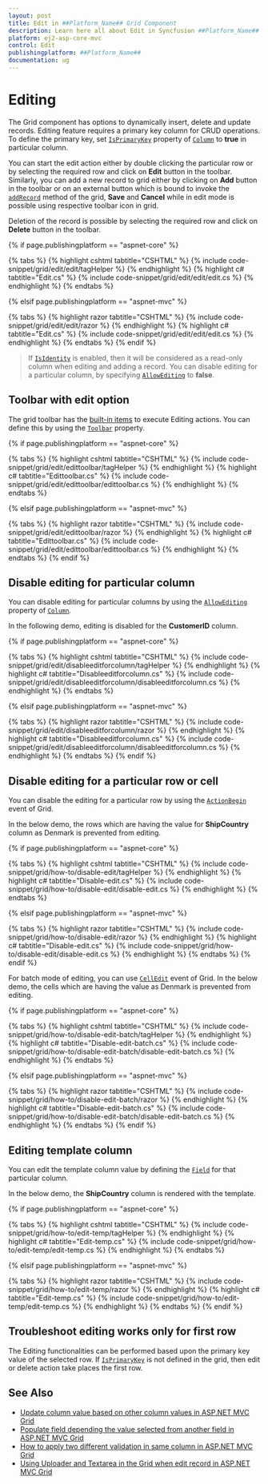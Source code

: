 ```yaml
---
layout: post
title: Edit in ##Platform_Name## Grid Component
description: Learn here all about Edit in Syncfusion ##Platform_Name## Grid component of Syncfusion Essential JS 2 and more.
platform: ej2-asp-core-mvc
control: Edit
publishingplatform: ##Platform_Name##
documentation: ug
---
```



# Editing

The Grid component has options to dynamically insert, delete and update records. Editing feature requires a primary key column for CRUD operations. To define the primary key, set [`IsPrimaryKey`](https://help.syncfusion.com/cr/aspnetcore-js2/Syncfusion.EJ2.Grids.GridColumn.html#Syncfusion_EJ2_Grids_GridColumn_IsPrimaryKey) property of [`Column`](https://help.syncfusion.com/cr/aspnetcore-js2/Syncfusion.EJ2.Grids.GridColumn.html) to **true** in particular column.

You can start the edit action either by double clicking the particular row or by selecting the required row and click on **Edit** button in the toolbar. Similarly, you can add a new record to grid either by clicking on **Add** button in the toolbar or on an external button which is bound to invoke the [`addRecord`](https://ej2.syncfusion.com/documentation/api/grid/#addrecord) method of the grid, **Save** and **Cancel** while in edit mode is possible using respective toolbar icon in grid.

Deletion of the record is possible by selecting the required row and click on **Delete** button in the toolbar.

{% if page.publishingplatform == "aspnet-core" %}

{% tabs %}
{% highlight cshtml tabtitle="CSHTML" %}
{% include code-snippet/grid/edit/edit/tagHelper %}
{% endhighlight %}
{% highlight c# tabtitle="Edit.cs" %}
{% include code-snippet/grid/edit/edit/edit.cs %}
{% endhighlight %}
{% endtabs %}

{% elsif page.publishingplatform == "aspnet-mvc" %}

{% tabs %}
{% highlight razor tabtitle="CSHTML" %}
{% include code-snippet/grid/edit/edit/razor %}
{% endhighlight %}
{% highlight c# tabtitle="Edit.cs" %}
{% include code-snippet/grid/edit/edit/edit.cs %}
{% endhighlight %}
{% endtabs %}
{% endif %}



> If [`IsIdentity`](https://help.syncfusion.com/cr/aspnetcore-js2/Syncfusion.EJ2.Grids.GridColumn.html#Syncfusion_EJ2_Grids_GridColumn_IsIdentity) is enabled, then it will be considered as a read-only column when editing and adding a record.
> You can disable editing for a particular column, by specifying [`AllowEditing`](https://help.syncfusion.com/cr/aspnetcore-js2/Syncfusion.EJ2.Grids.GridColumn.html#Syncfusion_EJ2_Grids_GridColumn_AllowEditing) to **false**.

## Toolbar with edit option

The grid toolbar has the [built-in items](./tool-bar/#built-in-toolbar-items) to execute Editing actions. You can define this by using the [`Toolbar`](https://help.syncfusion.com/cr/aspnetcore-js2/Syncfusion.EJ2.Grids.Grid.html#Syncfusion_EJ2_Grids_Grid_Toolbar) property.

{% if page.publishingplatform == "aspnet-core" %}

{% tabs %}
{% highlight cshtml tabtitle="CSHTML" %}
{% include code-snippet/grid/edit/edittoolbar/tagHelper %}
{% endhighlight %}
{% highlight c# tabtitle="Edittoolbar.cs" %}
{% include code-snippet/grid/edit/edittoolbar/edittoolbar.cs %}
{% endhighlight %}
{% endtabs %}

{% elsif page.publishingplatform == "aspnet-mvc" %}

{% tabs %}
{% highlight razor tabtitle="CSHTML" %}
{% include code-snippet/grid/edit/edittoolbar/razor %}
{% endhighlight %}
{% highlight c# tabtitle="Edittoolbar.cs" %}
{% include code-snippet/grid/edit/edittoolbar/edittoolbar.cs %}
{% endhighlight %}
{% endtabs %}
{% endif %}



## Disable editing for particular column

You can disable editing for particular columns by using the [`AllowEditing`](https://help.syncfusion.com/cr/aspnetcore-js2/Syncfusion.EJ2.Grids.GridColumn.html#Syncfusion_EJ2_Grids_GridColumn_AllowEditing) property of [`Column`](https://help.syncfusion.com/cr/aspnetcore-js2/Syncfusion.EJ2.Grids.GridColumn.html).

In the following demo, editing is disabled for the **CustomerID** column.

{% if page.publishingplatform == "aspnet-core" %}

{% tabs %}
{% highlight cshtml tabtitle="CSHTML" %}
{% include code-snippet/grid/edit/disableeditforcolumn/tagHelper %}
{% endhighlight %}
{% highlight c# tabtitle="Disableeditforcolumn.cs" %}
{% include code-snippet/grid/edit/disableeditforcolumn/disableeditforcolumn.cs %}
{% endhighlight %}
{% endtabs %}

{% elsif page.publishingplatform == "aspnet-mvc" %}

{% tabs %}
{% highlight razor tabtitle="CSHTML" %}
{% include code-snippet/grid/edit/disableeditforcolumn/razor %}
{% endhighlight %}
{% highlight c# tabtitle="Disableeditforcolumn.cs" %}
{% include code-snippet/grid/edit/disableeditforcolumn/disableeditforcolumn.cs %}
{% endhighlight %}
{% endtabs %}
{% endif %}



## Disable editing for a particular row or cell

You can disable the editing for a particular row by using the [`ActionBegin`](https://help.syncfusion.com/cr/aspnetcore-js2/Syncfusion.EJ2.Grids.Grid.html#Syncfusion_EJ2_Grids_Grid_ActionBegin) event of Grid.

In the below demo, the rows which are having the value for **ShipCountry** column as Denmark is prevented from editing.

{% if page.publishingplatform == "aspnet-core" %}

{% tabs %}
{% highlight cshtml tabtitle="CSHTML" %}
{% include code-snippet/grid/how-to/disable-edit/tagHelper %}
{% endhighlight %}
{% highlight c# tabtitle="Disable-edit.cs" %}
{% include code-snippet/grid/how-to/disable-edit/disable-edit.cs %}
{% endhighlight %}
{% endtabs %}

{% elsif page.publishingplatform == "aspnet-mvc" %}

{% tabs %}
{% highlight razor tabtitle="CSHTML" %}
{% include code-snippet/grid/how-to/disable-edit/razor %}
{% endhighlight %}
{% highlight c# tabtitle="Disable-edit.cs" %}
{% include code-snippet/grid/how-to/disable-edit/disable-edit.cs %}
{% endhighlight %}
{% endtabs %}
{% endif %}



For batch mode of editing, you can use [`CellEdit`](https://help.syncfusion.com/cr/aspnetcore-js2/Syncfusion.EJ2.Grids.Grid.html#Syncfusion_EJ2_Grids_Grid_CellEdit) event of Grid. In the below demo, the cells which are having the value as Denmark is prevented from editing.

{% if page.publishingplatform == "aspnet-core" %}

{% tabs %}
{% highlight cshtml tabtitle="CSHTML" %}
{% include code-snippet/grid/how-to/disable-edit-batch/tagHelper %}
{% endhighlight %}
{% highlight c# tabtitle="Disable-edit-batch.cs" %}
{% include code-snippet/grid/how-to/disable-edit-batch/disable-edit-batch.cs %}
{% endhighlight %}
{% endtabs %}

{% elsif page.publishingplatform == "aspnet-mvc" %}

{% tabs %}
{% highlight razor tabtitle="CSHTML" %}
{% include code-snippet/grid/how-to/disable-edit-batch/razor %}
{% endhighlight %}
{% highlight c# tabtitle="Disable-edit-batch.cs" %}
{% include code-snippet/grid/how-to/disable-edit-batch/disable-edit-batch.cs %}
{% endhighlight %}
{% endtabs %}
{% endif %}



## Editing template column

You can edit the template column value by defining the [`Field`](https://help.syncfusion.com/cr/aspnetcore-js2/Syncfusion.EJ2.Grids.GridColumn.html#Syncfusion_EJ2_Grids_GridColumn_Field) for that particular column.

In the below demo, the **ShipCountry** column is rendered with the template.

{% if page.publishingplatform == "aspnet-core" %}

{% tabs %}
{% highlight cshtml tabtitle="CSHTML" %}
{% include code-snippet/grid/how-to/edit-temp/tagHelper %}
{% endhighlight %}
{% highlight c# tabtitle="Edit-temp.cs" %}
{% include code-snippet/grid/how-to/edit-temp/edit-temp.cs %}
{% endhighlight %}
{% endtabs %}

{% elsif page.publishingplatform == "aspnet-mvc" %}

{% tabs %}
{% highlight razor tabtitle="CSHTML" %}
{% include code-snippet/grid/how-to/edit-temp/razor %}
{% endhighlight %}
{% highlight c# tabtitle="Edit-temp.cs" %}
{% include code-snippet/grid/how-to/edit-temp/edit-temp.cs %}
{% endhighlight %}
{% endtabs %}
{% endif %}



## Troubleshoot editing works only for first row

The Editing functionalities can be performed based upon the primary key value of the selected row. If [`IsPrimaryKey`](https://help.syncfusion.com/cr/aspnetcore-js2/Syncfusion.EJ2.Grids.GridColumn.html#Syncfusion_EJ2_Grids_GridColumn_IsPrimaryKey) is not defined in the grid, then edit or delete action take places the first row.

## See Also

* [Update column value based on other column values in ASP.NET MVC Grid](https://www.syncfusion.com/forums/144466/update-column-value-based-on-other-column-values-in-asp-net-mvc-grid)
* [Populate field depending the value selected from another field in ASP.NET MVC Grid](https://www.syncfusion.com/forums/154658/populate-field-depending-the-value-selected-from-another-field-in-asp-net-mvc-grid)
* [How to apply two different validation in same column in ASP.NET MVC Grid](https://www.syncfusion.com/forums/154038/how-to-apply-two-different-validation-in-same-column-in-asp-net-mvc-grid)
* [Using Uploader and Textarea in the Grid when edit record in ASP.NET MVC Grid](https://www.syncfusion.com/forums/139251/using-uploader-and-textarea-in-the-grid-when-edit-record-in-asp-net-mvc-grid)